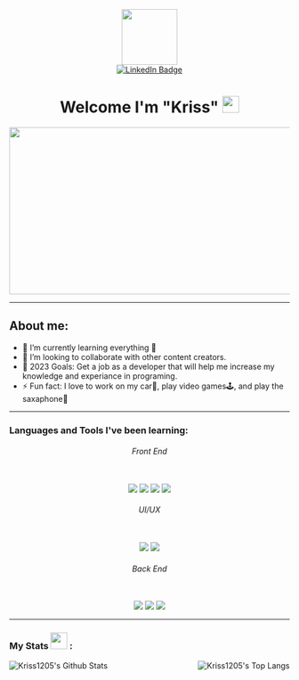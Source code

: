 <div id="header" align="center">
 <img src="https://media.giphy.com/media/3kPDmoWdBpQPNhCnUG/giphy.gif" width="100" />
 <div id="badges" align="center">
 <a href="https://www.linkedin.com/in/christopher-morejon-067ab7254/">
 <img src="https://img.shields.io/badge/linkedin-%230077B5.svg?style=for-the-badge&logo=linkedin&logoColor=white" alt="LinkedIn Badge" />
 </a>
 </div>
 <img src="https://komarev.com/ghpvc/?username=Kriss1205&style=flat-square&color=blue" alt=""/>
 <h1>
  Welcome I'm "Kriss"
  <img src="https://media.giphy.com/media/5HyXGsoFzXWPKFx07j/giphy.gif" width="30px"/>
</h1>
 </div>
 <div align="center">
  <img src="https://media.giphy.com/media/NHvv0Bo3oGq1eTBDd1/giphy.gif" width="600" height="300" />
 </div>

---

## About me:

- 🌱 I’m currently learning everything 🤣
- 👯 I’m looking to collaborate with other content creators.
- 🥅 2023 Goals: Get a job as a developer that will help me increase my knowledge and experiance in programing.
- ⚡ Fun fact: I love to work on my car🔧, play video games🕹️, and play the saxaphone🎷

---

### Languages and Tools I've been learning:

<div align="center">
<h6>Front End</h6> <br>
<img src="https://img.shields.io/badge/html5%20-%23E34F26.svg?&style=for-the-badge&logo=html5&logoColor=white"/> <img src="https://img.shields.io/badge/css3%20-%231572B6.svg?&style=for-the-badge&logo=css3&logoColor=white"/> <img src="https://img.shields.io/badge/javascript%20-%23323330.svg?&style=for-the-badge&logo=javascript&logoColor=%23F7DF1E"/> <img src="https://img.shields.io/badge/react-%2320232a.svg?style=for-the-badge&logo=react&logoColor=%2361DAFB"><br>
 <h6>UI/UX</h6> <br>
 <img src="https://img.shields.io/badge/bootstrap-%23563D7C.svg?style=for-the-badge&logo=bootstrap&logoColor=white">
 <img src="https://img.shields.io/badge/MUI-%230081CB.svg?style=for-the-badge&logo=mui&logoColor=white"><br>
 <h6>Back End</h6><br>
 <img src="https://img.shields.io/badge/node.js%20-%2343853D.svg?&style=for-the-badge&logo=node.js&logoColor=white"> <img src="https://img.shields.io/badge/git%20-%23F05033.svg?&style=for-the-badge&logo=git&logoColor=white"/> <img src="https://img.shields.io/badge/python-3670A0?style=for-the-badge&logo=python&logoColor=ffdd54">
</div>

---

### My Stats <img src="https://media2.giphy.com/media/EauwThrXwq0EWngOcT/giphy.gif?cid=ecf05e47v40kai09wiyujmzjk2ipqoz41kn2eax75q8cod4p&rid=giphy.gif&ct=s" width="30"> :

<img align="left" alt="Kriss1205's Github Stats" src="https://github-readme-stats.vercel.app/api?username=Kriss1205&show_icons=true&hide_border=true&theme=midnight-purple" />

<!-- [![Top Langs](https://github-readme-stats.vercel.app/api/top-langs/?username=kriss1205&layout=compact&theme=midnight-purple)](https://github.com/anuraghazra/github-readme-stats) -->

<img align="right" alt="Kriss1205's Top Langs" src="https://github-readme-stats.vercel.app/api/top-langs/?username=kriss1205&layout=compact&theme=midnight-purple" />
